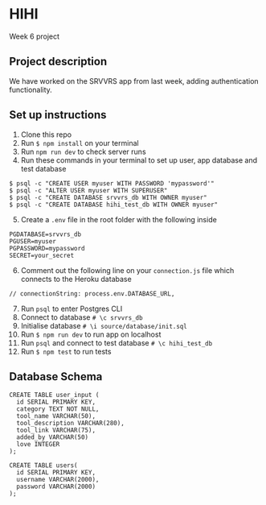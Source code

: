 # HIHI
Week 6 project

## Project description
We have worked on the SRVVRS app from last week, adding authentication functionality.

## Set up instructions
1. Clone this repo
2. Run `$ npm install` on your terminal
3. Run `npm run dev` to check server runs
4. Run these commands in your terminal to set up user, app database and test database

```
$ psql -c "CREATE USER myuser WITH PASSWORD 'mypassword'"
$ psql -c "ALTER USER myuser WITH SUPERUSER"
$ psql -c "CREATE DATABASE srvvrs_db WITH OWNER myuser"
$ psql -c "CREATE DATABASE hihi_test_db WITH OWNER myuser"
```

5. Create a `.env` file in the root folder with the following inside

```
PGDATABASE=srvvrs_db
PGUSER=myuser
PGPASSWORD=mypassword
SECRET=your_secret
```
6. Comment out the following line on your `connection.js` file which connects to the Heroku database

```
// connectionString: process.env.DATABASE_URL,
```
7. Run `psql` to enter Postgres CLI
8. Connect to database `# \c srvvrs_db`
9. Initialise database `# \i source/database/init.sql`
10. Run `$ npm run dev` to run app on localhost
11. Run `psql` and connect to test database `# \c hihi_test_db`
12. Run `$ npm test` to run tests

## Database Schema

```
CREATE TABLE user_input (
  id SERIAL PRIMARY KEY,
  category TEXT NOT NULL,
  tool_name VARCHAR(50),
  tool_description VARCHAR(280),
  tool_link VARCHAR(75),
  added_by VARCHAR(50)
  love INTEGER 
);
```

```
CREATE TABLE users(
  id SERIAL PRIMARY KEY,
  username VARCHAR(2000),
  password VARCHAR(2000)
);
```
